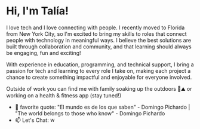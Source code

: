 # Hi, I'm Talía!

I love tech and I love connecting with people. I recently moved to Florida from New York City, so I'm excited to bring my skills to roles that connect people with technology in meaningful ways. I believe the best solutions are built through collaboration and community, and that learning should always be engaging, fun and exciting!

With experience in education, programming, and technical support, I bring a passion for tech and learning to every role I take on, making each project a chance to create something impactful and enjoyable for everyone involved.

Outside of work you can find me with family soaking up the outdoors 🌊⛰️ or working on a health & fitness app (stay tuned!)

- 💫 favorite quote: "El mundo es de los que saben" - Domingo Pichardo | "The world belongs to those who know" - Domingo Pichardo
- 📫 Let's Chat: <a href="https://www.linkedin.com/in/taliapichardo" target="blank"><img src="https://raw.githubusercontent.com/rahuldkjain/github-profile-readme-generator/master/src/images/icons/Social/linked-in-alt.svg" alt="www.linkedin.com/in/taliapichardo" height="15" width="15" /></a>






<!--
**Tpichardo/Tpichardo** is a ✨ _special_ ✨ repository because its `README.md` (this file) appears on your GitHub profile.

Here are some ideas to get you started:

- 🔭 I’m currently working on ...

- 👯 I’m looking to collaborate on ...
- 🤔 I’m looking for help with ...

- 📫 How to reach me: ...
- 😄 Pronouns: ...
- ⚡ Fun fact: ...
-->
